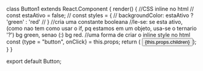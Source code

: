 class Button1 extends React.Component <ButtonProps> {
  render() {
    //CSS inline no html
    // const estaAtivo = false;
    // const styles = {
    //     backgroundColor: estaAtivo ? 'green' : 'red' 
    // }
    //cria uma constante booleana 
    //le-se: se esta ativo, (como nao tem como usar o if, pq estamos em um objeto, usa-se o ternario '?') bg green, senao (:) bg red.
    //uma forma de criar o inline style no html
    const {type = "button", onClick} = this.props;
    return (
    <button onClick={onClick} type={type} className={style.botao}>
        {this.props.children}
    </button>);
  }
}

export default Button;